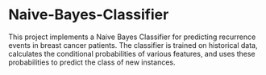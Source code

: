 # Naive-Bayes-Classifier
This project implements a Naive Bayes Classifier for predicting recurrence events in breast cancer patients. The classifier is trained on historical data, calculates the conditional probabilities of various features, and uses these probabilities to predict the class of new instances.

